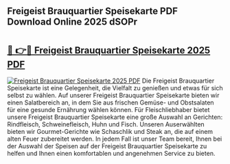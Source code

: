 ## Freigeist Brauquartier Speisekarte PDF Download Online 2025 dSOPr

# <h2><a href="http://gca5u7.nevu.top/?p=Freigeist+Brauquartier+Speisekarte">🔗 👉🔴 Freigeist Brauquartier Speisekarte 2025 PDF</a></h2>

[![Freigeist Brauquartier Speisekarte 2025 PDF](https://i.imgur.com/dBaPXMq.png)](http://gca5u7.nevu.top/?p=Freigeist+Brauquartier+Speisekarte)
Die Freigeist Brauquartier Speisekarte ist eine Gelegenheit, die Vielfalt zu genießen und etwas für sich selbst zu wählen. Auf unserer Freigeist Brauquartier Speisekarte bieten wir einen Salatbereich an, in dem Sie aus frischen Gemüse- und Obstsalaten für eine gesunde Ernährung wählen können. Für Fleischliebhaber bietet unsere Freigeist Brauquartier Speisekarte eine große Auswahl an Gerichten: Rindfleisch, Schweinefleisch, Huhn und Fisch. Unseren Auserwählten bieten wir Gourmet-Gerichte wie Schaschlik und Steak an, die auf einem alten Feuer zubereitet werden. In jedem Fall ist unser Team bereit, Ihnen bei der Auswahl der Speisen auf der Freigeist Brauquartier Speisekarte zu helfen und Ihnen einen komfortablen und angenehmen Service zu bieten.
